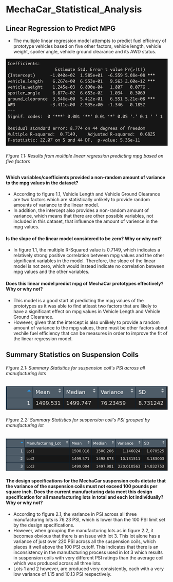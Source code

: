 # MechaCar_Statistical_Analysis

## Linear Regression to Predict MPG

- The multiple linear regression model attempts to predict fuel efficincy of prototype vehicles based on five other factors, vehicle length, vehicle weight, spoiler angle, vehicle ground clearance and its AWD status. 

![Deliverable1](https://github.com/asadca4u/MechaCar_Statistical_Analysis/blob/main/images/Deliverable%201%20Results.png)
###### Figure 1.1: Results from multiple linear regression predicting mpg based on five factors

#### Which variables/coefficients provided a non-random amount of variance to the mpg values in the dataset?
- According to figure 1.1, Vehicle Length and Vehicle Ground Clearance are two factors which are statistically unlikely to provide random amounts of variance to the linear model.
- In addition, the intercept also provides a non-random amount of variance, which means that there are other possible variables, not included in this dataset, that influence the amount of varience in the mpg values. 

#### Is the slope of the linear model considered to be zero? Why or why not?
- In figure 1.1, the multiple R-Squared value is 0.7149, which indicates a relatively strong positive correlation between mpg values and the other significant variables in the model. Therefore, the slope of the linear model is not zero, which would instead indicate no correlation between mpg values and the other variables. 

#### Does this linear model predict mpg of MechaCar prototypes effectively? Why or why not?
- This model is a good start at predicting the mpg values of the prototypes as it was able to find atleast two factors that are likely to have a significant effect on mpg values in Vehicle Length and Vehicle Ground Clearance. 
- However, given that the intercept is also unlikely to provide a random amount of variance to the mpg values, there must be other factors about vechile fuel efficiency that can be measures in order to improve the fit of the linear regression model.


## Summary Statistics on Suspension Coils

###### Figure 2.1: Summary Statistics for suspension coil's PSI across all manufacturing lots
![Total Summary](https://github.com/asadca4u/MechaCar_Statistical_Analysis/blob/main/images/Deliverable%202%20-%20Total%20Summary.png)

###### Figure 2.2: Summary Statistics for suspension coil's PSI grouped by manufacturing lot
![Lot Summary](https://github.com/asadca4u/MechaCar_Statistical_Analysis/blob/main/images/Deliverable%202%20-%20Lot%20Summary.png)

#### The design specifications for the MechaCar suspension coils dictate that the variance of the suspension coils must not exceed 100 pounds per square inch. Does the current manufacturing data meet this design specification for all manufacturing lots in total and each lot individually? Why or why not?
- According to figure 2.1, the variance in PSI across all three manufacturing lots is 76.23 PSI, which is lower than the 100 PSI limit set by the design specifications. 
- However, when grouping the manufacturing lots as in figure 2.2, it becomes obvious that there is an issue with lot 3. This lot alone has a variance of just over 220 PSI across all the suspension coils, which places it well above the 100 PSI cutoff. This indicates that there is an inconsistency in the manufacturing process used in lot 3 which results in suspension coils with very different PSI ratings than the average coil which was produced across all three lots. 
- Lots 1 and 2 however, are produced very consistently, each with a very low variance of 1.15 and 10.13 PSI respectively. 



